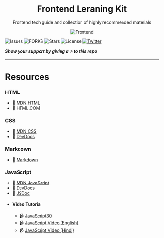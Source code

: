 <div style="text-align:center">
  
# Frontend Leraning Kit
Frontend tech guide and collection of highly recommended materials

![Frontend](https://github.com/mjmaurya/frontend-leraning-kit/blob/main/frontend.png)
</div>
 
 ![Issues](https://img.shields.io/github/issues/mjmaurya/frontend-leraning-kit)
 ![FORKS](https://img.shields.io/github/forks/mjmaurya/frontend-leraning-kit)
 ![Stars](https://img.shields.io/github/stars/mjmaurya/frontend-leraning-kit)
 ![License](https://img.shields.io/github/license/mjmaurya/frontend-leraning-kit)
 [![Twitter](https://img.shields.io/twitter/url?url=https%3A%2F%2Fgithub.com%2Fmjmaurya%2Ffrontend-leraning-kit)](https://img.shields.io/twitter/url?url=https%3A%2F%2Fgithub.com%2Fmjmaurya%2Ffrontend-leraning-kit)


 
 ***Show your support by giving a ⭐  to this repo***
 
 ___
 
# Resources

### HTML

- :closed_book: [MDN HTML](https://developer.mozilla.org/en-US/docs/Web/HTML)
- :closed_book: [HTML.COM](https://html.com/document/)

### CSS

- :closed_book: [MDN CSS](https://developer.mozilla.org/en-US/docs/Web/CSS)
- :closed_book: [DevDocs](https://devdocs.io/css/)

### Markdown

- :bookmark_tabs: [Markdown](https://github.com/mjmaurya/frontend-leraning-kit/blob/main/Markdown.MD)


### JavaScript

- :closed_book: [MDN JavaScript](https://developer.mozilla.org/en-US/docs/Web/JavaScript)
- :closed_book: [DevDocs](https://devdocs.io/javascript/)
- 📕 [JSDoc](https://jsdoc.app/)
- #### Video Tutorial
    - 📹 [JavaScript30](https://javascript30.com/)
    - 📹 [JavaScript Video (English)](https://www.youtube.com/watch?v=uDwSnnhl1Ng&list=PLsyeobzWxl7qtP8Lo9TReqUMkiOp446cV)
    - 📹 [JavaScript Video (Hindi)](https://www.youtube.com/playlist?list=PLu0W_9lII9ajyk081To1Cbt2eI5913SsL)
